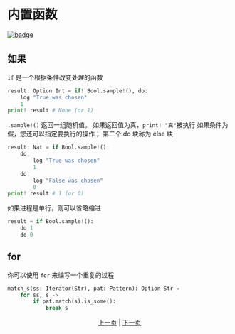 # 内置函数

[![badge](https://img.shields.io/endpoint.svg?url=https%3A%2F%2Fgezf7g7pd5.execute-api.ap-northeast-1.amazonaws.com%2Fdefault%2Fsource_up_to_date%3Fowner%3Derg-lang%26repos%3Derg%26ref%3Dmain%26path%3Ddoc/EN/syntax/05_builtin_funcs.md%26commit_hash%3D51de3c9d5a9074241f55c043b9951b384836b258)](https://gezf7g7pd5.execute-api.ap-northeast-1.amazonaws.com/default/source_up_to_date?owner=erg-lang&repos=erg&ref=main&path=doc/EN/syntax/05_builtin_funcs.md&commit_hash=51de3c9d5a9074241f55c043b9951b384836b258)

## 如果

`if` 是一个根据条件改变处理的函数

```python
result: Option Int = if! Bool.sample!(), do:
    log "True was chosen"
    1
print! result # None (or 1)
```

`.sample!()` 返回一组随机值。 如果返回值为真，`print! "真"`被执行
如果条件为假，您还可以指定要执行的操作； 第二个 do 块称为 else 块

```python
result: Nat = if Bool.sample!():
    do:
        log "True was chosen"
        1
    do:
        log "False was chosen"
        0
print! result # 1 (or 0)
```

如果进程是单行，则可以省略缩进

```python
result = if Bool.sample!():
    do 1
    do 0
```

## for

你可以使用 `for` 来编写一个重复的过程

```python
match_s(ss: Iterator(Str), pat: Pattern): Option Str =
    for ss, s ->
        if pat.match(s).is_some():
            break s
```

<p align='center'>
    <a href='./04_function.md'>上一页</a> | <a href='./06_operator.md'>下一页</a>
</p>
